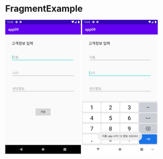 # FragmentExample
<p>
  <img src= "./FragmentExample/img01.png" width = 48%>
  <img src= "./FragmentExample/img02.png" width = 48%>
</p>
